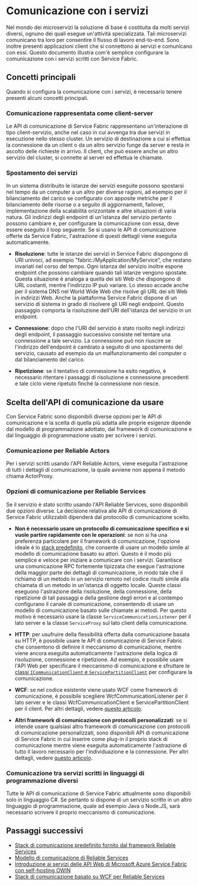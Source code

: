 <properties
   pageTitle="Microsoft Azure Service Fabric - Come comunicare con i servizi"
	description="Questo articolo illustra come connettersi e comunicare con i servizi nelle applicazioni di Service Fabric."
	services="service-fabric"
	documentationCenter=".net"
	authors="kunaldsingh"
	manager="timlt"
	editor=""/>

<tags
   ms.service="service-fabric"
	ms.devlang="dotnet"
	ms.topic="article"
	ms.tgt_pltfrm="NA"
	ms.workload="NA"
	ms.date="08/21/2015"
	ms.author="kunalds"/>


# Comunicazione con i servizi
Nel mondo dei microservizi la soluzione di base è costituita da molti servizi diversi, ognuno dei quali esegue un'attività specializzata. Tali microservizi comunicano tra loro per consentire il flusso di lavoro end-to-end. Sono inoltre presenti applicazioni client che si connettono ai servizi e comunicano con essi. Questo documento illustra com'è semplice configurare la comunicazione con i servizi scritti con Service Fabric.

## Concetti principali
Quando si configura la comunicazione con i servizi, è necessario tenere presenti alcuni concetti principali.
### Comunicazione rappresentata come client-server
Le API di comunicazione di Service Fabric rappresentano un'interazione di tipo client-servizio, anche nel caso in cui avvenga tra due servizi in esecuzione nello stesso cluster. Un servizio di destinazione a cui si effettua la connessione da un client o da un altro servizio funge da server e resta in ascolto delle richieste in arrivo. Il client, che può essere anche un altro servizio del cluster, si connette al server ed effettua le chiamate.
### Spostamento dei servizi
In un sistema distribuito le istanze dei servizi eseguite possono spostarsi nel tempo da un computer a un altro per diverse ragioni, ad esempio per il bilanciamento del carico se configurato con apposite metriche per il bilanciamento delle risorse o a seguito di aggiornamenti, failover, implementazione della scalabilità orizzontale e altre situazioni di varia natura. Gli indirizzi degli endpoint di un'istanza del servizio pertanto possono cambiare e, per configurare la comunicazione con essa, deve essere eseguito il loop seguente. Se si usano le API di comunicazione offerte da Service Fabric, l'astrazione di questi dettagli viene eseguita automaticamente.

* **Risoluzione**: tutte le istanze dei servizi in Service Fabric dispongono di URI univoci, ad esempio "fabric:/MyApplication/MyService", che restano invariati nel corso del tempo. Ogni istanza del servizio inoltre espone endpoint che possono cambiare quando tali istanze vengono spostate. Questa situazione è analoga a quella dei siti Web che dispongono di URL costanti, mentre l'indirizzo IP può variare. Lo stesso accade anche per il sistema DNS nel World Wide Web che risolve gli URL dei siti Web in indirizzi Web. Anche la piattaforma Service Fabric dispone di un servizio di sistema in grado di risolvere gli URI negli endpoint. Questo passaggio comporta la risoluzione dell'URI dell'istanza del servizio in un endpoint.

* **Connessione**: dopo che l'URI del servizio è stato risolto negli indirizzi degli endpoint, il passaggio successivo consiste nel tentare una connessione a tale servizio. La connessione può non riuscire se l'indirizzo dell'endpoint è cambiato a seguito di uno spostamento del servizio, causato ad esempio da un malfunzionamento del computer o dal bilanciamento del carico.

* **Ripetizione**: se il tentativo di connessione ha esito negativo, è necessario ritentare i passaggi di risoluzione e connessione precedenti e tale ciclo viene ripetuto finché la connessione non riesce.

## Scelta dell'API di comunicazione da usare
Con Service Fabric sono disponibili diverse opzioni per le API di comunicazione e la scelta di quella più adatta alle proprie esigenze dipende dal modello di programmazione adottato, dal framework di comunicazione e dal linguaggio di programmazione usato per scrivere i servizi.
### Comunicazione per Reliable Actors
Per i servizi scritti usando l'API Reliable Actors, viene eseguita l'astrazione di tutti i dettagli di comunicazione, la quale avviene non appena il metodo chiama ActorProxy.

### Opzioni di comunicazione per Reliable Services
Se il servizio è stato scritto usando l'API Reliable Services, sono disponibili due opzioni diverse. La decisione relativa alle API di comunicazione di Service Fabric utilizzabili dipenderà dal protocollo di comunicazione scelto.

* **Non è necessario usare un protocollo di comunicazione specifico e si vuole partire rapidamente con le operazioni**: se non si ha una preferenza particolare per il framework di comunicazione, l'opzione ideale è lo [stack predefinito](service-fabric-reliable-services-communication-default.md), che consente di usare un modello simile al modello di comunicazione basato su attori. Questo è il modo più semplice e veloce per iniziare a comunicare con i servizi. Garantisce una comunicazione RPC fortemente tipizzata che esegue l'astrazione della maggior parte dei dettagli di comunicazione, in modo tale che il richiamo di un metodo in un servizio remoto nel codice risulti simile alla chiamata di un metodo in un'istanza di oggetto locale. Queste classi eseguono l'astrazione della risoluzione, della connessione, della ripetizione di tali passaggi e della gestione degli errori e al contempo configurano il canale di comunicazione, consentendo di usare un modello di comunicazione basato sulle chiamate ai metodi. Per questo motivo è necessario usare la classe `ServiceCommunicationListener` per il lato server e la classe `ServiceProxy` sul lato client della comunicazione.

* **HTTP**: per usufruire della flessibilità offerta dalla comunicazione basata su HTTP, è possibile usare le API di comunicazione di Service Fabric che consentono di definire il meccanismo di comunicazione, mentre viene ancora eseguita automaticamente l'astrazione della logica di risoluzione, connessione e ripetizione. Ad esempio, è possibile usare l'API Web per specificare il meccanismo di comunicazione e sfruttare le [classi `ICommunicationClient` e `ServicePartitionClient`](service-fabric-reliable-services-communication.md) per configurare la comunicazione.
* **WCF**: se nel codice esistente viene usato WCF come framework di comunicazione, è possibile scegliere WcfCommunicationListener per il lato server e le classi WcfCommunicationClient e ServicePartitionClient per il client. Per altri dettagli, vedere [questo articolo](service-fabric-reliable-services-communication-wcf.md).

* **Altri framework di comunicazione con protocolli personalizzati**: se si intende usare qualsiasi altro framework di comunicazione con protocolli di comunicazione personalizzati, sono disponibili API di comunicazione di Service Fabric in cui inserire come plug-in il proprio stack di comunicazione mentre viene eseguita automaticamente l'astrazione di tutto il lavoro necessario per l'individuazione e la connessione. Per altri dettagli, vedere [questo articolo](service-fabric-reliable-services-communication.md).

### Comunicazione tra servizi scritti in linguaggi di programmazione diversi
Tutte le API di comunicazione di Service Fabric attualmente sono disponibili solo in linguaggio C#. Se pertanto si dispone di un servizio scritto in un altro linguaggio di programmazione, quale ad esempio Java o Node.JS, sarà necessario scrivere il proprio meccanismo di comunicazione.

## Passaggi successivi
* [Stack di comunicazione predefinito fornito dal framework Reliable Services](service-fabric-reliable-services-communication-default.md)
* [Modello di comunicazione di Reliable Services](service-fabric-reliable-services-communication.md)
* [Introduzione ai servizi delle API Web di Microsoft Azure Service Fabric con self-hosting OWIN](service-fabric-reliable-services-communication-webapi.md)
* [Stack di comunicazione basato su WCF per Reliable Services](service-fabric-reliable-services-communication-wcf.md)

<!---HONumber=August15_HO9-->